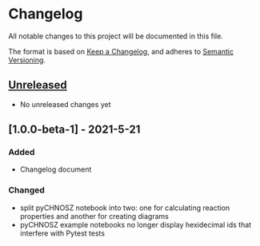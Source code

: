 # Changelog

All notable changes to this project will be documented in this file.

The format is based on [Keep a Changelog](https://keepachangelog.com/en/1.0.0/),
and adheres to [Semantic Versioning](https://semver.org/spec/v2.0.0.html).

## [Unreleased]

- No unreleased changes yet

## [1.0.0-beta-1] - 2021-5-21

### Added

- Changelog document

### Changed

- split pyCHNOSZ notebook into two: one for calculating reaction properties and another for creating diagrams
- pyCHNOSZ example notebooks no longer display hexidecimal ids that interfere with Pytest tests

[Unreleased]: https://github.com/nickjj/flask-static-digest/compare/v1.0.0-beta...HEAD
[1.0.0-beta]: https://gitlab.com/worm1/worm-library/-/compare/v0.9.0...v1.0.0-beta
